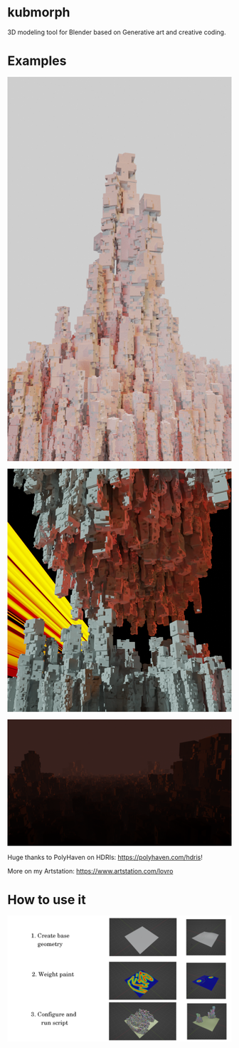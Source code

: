 # kubmorph

3D modeling tool for Blender based on Generative art and creative coding.

# Examples

![](img/ref3.png)

![](img/ref5.png)

![](img/ref10.png)


Huge thanks to PolyHaven on HDRIs: https://polyhaven.com/hdris!

More on my Artstation: https://www.artstation.com/lovro

# How to use it

![](img/tutorial.png)